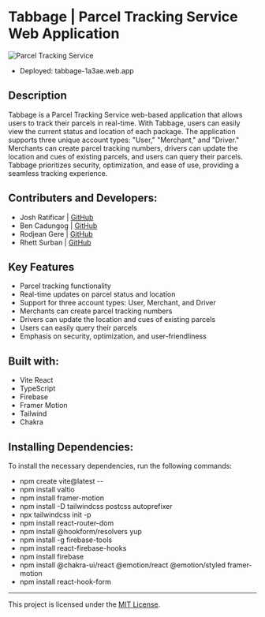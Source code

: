 # Tabbage | Parcel Tracking Service Web Application

![Parcel Tracking Service](https://user-images.githubusercontent.com/105687297/235559976-d2204f9d-d7c4-44dd-b715-0a9c51d9456c.png)

- Deployed: tabbage-1a3ae.web.app

## Description

Tabbage is a Parcel Tracking Service web-based application that allows users to track their parcels in real-time. With Tabbage, users can easily view the current status and location of each package. The application supports three unique account types: "User," "Merchant," and "Driver." Merchants can create parcel tracking numbers, drivers can update the location and cues of existing parcels, and users can query their parcels. Tabbage prioritizes security, optimization, and ease of use, providing a seamless tracking experience.

## Contributers and Developers:

- Josh Ratificar | [GitHub](https://github.com/not-joosh)
- Ben Cadungog | [GitHub](https://github.com/B3nchi)
- Rodjean Gere | [GitHub](https://github.com/Ruujiii)
- Rhett Surban | [GitHub](https://github.com/isolett)

## Key Features

- Parcel tracking functionality
- Real-time updates on parcel status and location
- Support for three account types: User, Merchant, and Driver
- Merchants can create parcel tracking numbers
- Drivers can update the location and cues of existing parcels
- Users can easily query their parcels
- Emphasis on security, optimization, and user-friendliness

## Built with:

- Vite React
- TypeScript
- Firebase
- Framer Motion
- Tailwind
- Chakra

## Installing Dependencies:

To install the necessary dependencies, run the following commands:
- npm create vite@latest --
- npm install valtio 
- npm install framer-motion
- npm install -D tailwindcss postcss autoprefixer
- npx tailwindcss init -p 
- npm install react-router-dom
- npm install @hookform/resolvers yup
- npm install -g firebase-tools
- npm install react-firebase-hooks
- npm install firebase
- npm install @chakra-ui/react @emotion/react @emotion/styled framer-motion
- npm install react-hook-form

---

This project is licensed under the [MIT License](LICENSE).
